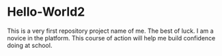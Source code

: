 # Hello-World2
This is a very first repository project name of me. The best of luck.
I am a novice in the platform. This course of action will help me build confidence doing at school.
